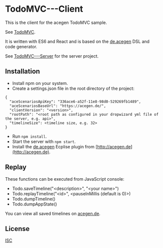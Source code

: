 # TodoMVC---Client

This is the client for the acegen TodoMVC sample.

See [TodoMVC](https://todo.acegen.de/#).

It is written with ES6 and React and 
is based on the [de.acegen](https://github.com/annettedorothea/de.acegen) 
DSL and code generator.

See [TodoMVC---Server](https://github.com/annettedorothea/TodoMVC---Server) for the server project.

## Installation

- Install npm on your system.
- Create a settings.json file in the root directory of the project:
```
{
  "aceScenariosApiKey": "336ace6-a52f-11e8-98d0-529269fb1489",
  "aceScenariosBaseUrl": "https://acegen.de/",
  "clientVersion": "<version>",
  "rootPath": "<root path as configured in your dropwizard yml file of the server, e.g. api>",
  "timelineSize": <timeline size, e.g. 32>
}
```
- Run ```npm install```. 
- Start the server with ```npm start```.
- Install the [de.acegen](https://github.com/annettedorothea/de.acegen) Ecplise plugin from [http://acegen.de](http://acegen.de).

## Replay

These functions can be executed from JavaScript console:

- Todo.saveTimeline("&lt;description&gt;", "&lt;your name&gt;")
- Todo.replayTimeline("&lt;id&gt;", &lt;pauseInMillis (default is 0)&gt;)
- Todo.dumpTimeline()
- Todo.dumpAppState()

You can view all saved timelines on 
[acegen.de](https://acegen.de/#/336ace6-a52f-11e8-98d0-529269fb1489/scenarios).

## License
[ISC](License.txt)
